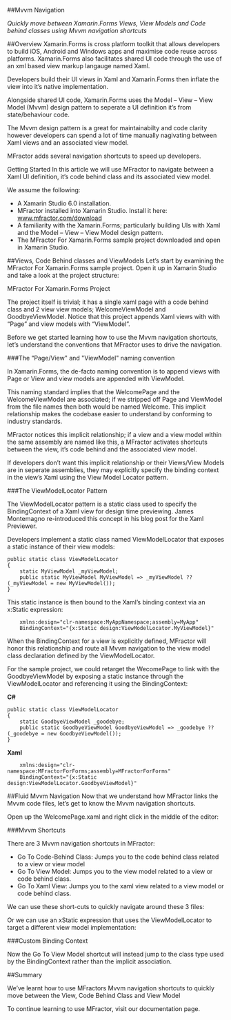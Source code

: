 ##Mvvm Navigation

*Quickly move between Xamarin.Forms Views, View Models and Code behind classes using Mvvm navigation shortcuts*

##Overview
Xamarin.Forms is cross platform toolkit that allows developers to build iOS, Android and Windows apps and maximise code reuse across platforms. Xamarin.Forms also facilitates shared UI code through the use of an xml based view markup langauge named Xaml.

Developers build their UI views in Xaml and Xamarin.Forms then inflate the view into it’s native implementation.

Alongside shared UI code, Xamarin.Forms uses the Model – View – View Model (Mvvm) design pattern to seperate a UI definition it’s from state/behaviour code.

The Mvvm design pattern is a great for maintainabilty and code clarity however developers can spend a lot of time manually nagivating between Xaml views and an associated view model.

MFractor adds several navigation shortcuts to speed up developers.

Getting Started
In this article we will use MFractor to navigate between a Xaml UI definition, it’s code behind class and its associated view model.

We assume the following:

 * A Xamarin Studio 6.0 installation.
 * MFractor installed into Xamarin Studio. Install it here: www.mfractor.com/download
 * A familiarity with the Xamarin.Forms; particularly building UIs with Xaml and the Model – View – View Model design pattern.
 * The MFractor For Xamarin.Forms sample project downloaded and open in Xamarin Studio.

##Views, Code Behind classes and ViewModels
Let’s start by examining the MFractor For Xamarin.Forms sample project. Open it up in Xamarin Studio and take a look at the project structure:

MFractor For Xamarin.Forms Project

The project itself is trivial; it has a single xaml page with a code behind class and 2 view view models; WelcomeViewModel and GoodbyeViewModel. Notice that this project appends Xaml views with with “Page” and view models with “ViewModel”.

Before we get started learning how to use the Mvvm navigation shortcuts, let’s understand the conventions that MFractor uses to drive the navigation.

###The “Page/View" and "ViewModel" naming convention

In Xamarin.Forms, the de-facto naming convention is to append views with Page or View and view models are appended with ViewModel.

This naming standard implies that the WelcomePage and the WelcomeViewModel are associated; if we stripped off Page and ViewModel from the file names then both would be named Welcome. This implicit relationship makes the codebase easier to understand by conforming to industry standards.

MFractor notices this implicit relationship; if a view and a view model within the same assembly are named like this, a MFractor activates shortcuts between the view, it’s code behind and the associated view model.

If developers don’t want this implicit relationship or their Views/View Models are in seperate assemblies, they may explicitly specify the binding context in the view’s Xaml using the View Model Locator pattern.

###The ViewModelLocator Pattern

The ViewModelLocator pattern is a static class used to specify the BindingContext of a Xaml view for design time previewing. James Montemagno re-introduced this concept in his blog post for the Xaml Previewer.

Developers implement a static class named ViewModelLocator that exposes a static instance of their view models:

```
public static class ViewModelLocator
{
    static MyViewModel _myViewModel;
    public static MyViewModel MyViewModel => _myViewModel ?? (_myViewModel = new MyViewModel());
}
```

This static instance is then bound to the Xaml’s binding context via an x:Static expression:

```
    xmlns:design="clr-namespace:MyAppNamespace;assembly=MyApp"
    BindingContext="{x:Static design:ViewModelLocator.MyViewModel}"
```

When the BindingContext for a view is explicitly defined, MFractor will honor this relationship and route all Mvvm navigation to the view model class declaration defined by the ViewModelLocator.

For the sample project, we could retarget the WecomePage to link with the GoodbyeViewModel by exposing a static instance through the ViewModelLocator and referencing it using the BindingContext:

**C#**

```
public static class ViewModelLocator
{
    static GoodbyeViewModel _goodebye;
    public static GoodbyeViewModel GoodbyeViewModel => _goodebye ?? (_goodebye = new GoodbyeViewModel());
}
```

**Xaml**

```
    xmlns:design="clr-namespace:MFractorForForms;assembly=MFractorForForms"
    BindingContext="{x:Static design:ViewModelLocator.GoodbyeViewModel}"
```

##Fluid Mvvm Navigation
Now that we understand how MFractor links the Mvvm code files, let’s get to know the Mvvm navigation shortcuts.

Open up the WelcomePage.xaml and right click in the middle of the editor:

###Mvvm Shortcuts

There are 3 Mvvm navigation shortcuts in MFractor:

 * Go To Code-Behind Class: Jumps you to the code behind class related to a view or view model
 * Go To View Model: Jumps you to the view model related to a view or code behind class.
 * Go To Xaml View: Jumps you to the xaml view related to a view model or code behind class.

We can use these short-cuts to quickly navigate around these 3 files:

Or we can use an xStatic expression that uses the ViewModelLocator to target a different view model implementation:

###Custom Binding Context

Now the Go To View Model shortcut will instead jump to the class type used by the BindingContext rather than the implicit association.

##Summary

We’ve learnt how to use MFractors Mvvm navigation shortcuts to quickly move between the View, Code Behind Class and View Model

To continue learning to use MFractor, visit our documentation page.
